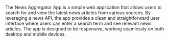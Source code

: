 The News Aggregator App is a simple web application that allows users to search for and view the latest news articles from various sources. By leveraging a news API, the app provides a clean and straightforward user interface where users can enter a search term and see relevant news articles. The app is designed to be responsive, working seamlessly on both desktop and mobile devices.

